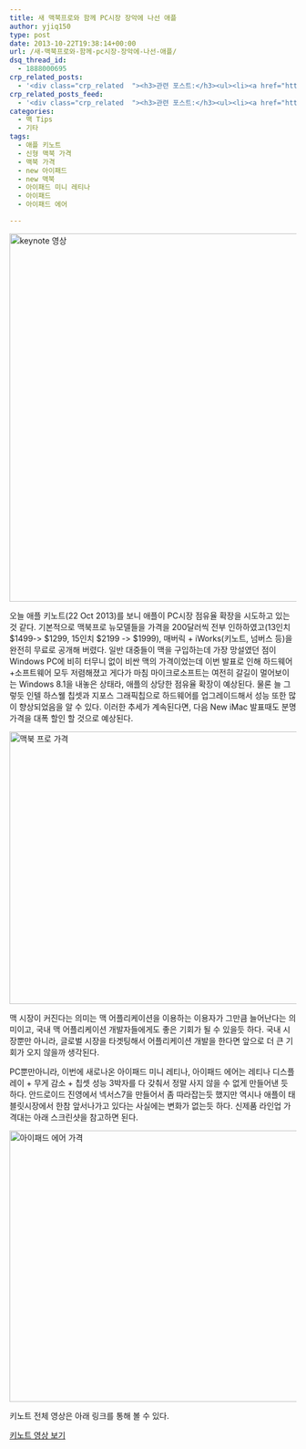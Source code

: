 ```yaml
---
title: 새 맥북프로와 함께 PC시장 장악에 나선 애플
author: yjiq150
type: post
date: 2013-10-22T19:38:14+00:00
url: /새-맥북프로와-함께-pc시장-장악에-나선-애플/
dsq_thread_id:
  - 1888000695
crp_related_posts:
  - '<div class="crp_related  "><h3>관련 포스트:</h3><ul><li><a href="https://www.letmecompile.com/kotlin-coroutine-vs-javascript-async-comparison/"     class="post-873"><span class="crp_title">JavaScript 개발자에게 Kotlin coroutine 10분만에 이해시키기</span></a></li><li><a href="https://www.letmecompile.com/mysql-innodb-lock-deadlock/"     class="post-763"><span class="crp_title">MySQL InnoDB lock & deadlock 이해하기</span></a></li><li><a href="https://www.letmecompile.com/steemit-font-changer/"     class="post-717"><span class="crp_title">스팀잇 폰트체인저 - 한글 폰트 최적화로 스팀잇 포스트의 가독성을 향상시키기</span></a></li><li><a href="https://www.letmecompile.com/p2p-connection-for-mobile-device/"     class="post-814"><span class="crp_title">모바일 디바이스간 P2P 연결 및 데이터 전송 방법</span></a></li><li><a href="https://www.letmecompile.com/redis-cluster-sentinel-overview/"     class="post-770"><span class="crp_title">레디스 클러스터, 센티넬 구성 및 동작 방식</span></a></li></ul><div class="crp_clear"></div></div>'
crp_related_posts_feed:
  - '<div class="crp_related  "><h3>관련 포스트:</h3><ul><li><a href="https://www.letmecompile.com/kotlin-coroutine-vs-javascript-async-comparison/"     class="post-873"><span class="crp_title">JavaScript 개발자에게 Kotlin coroutine 10분만에 이해시키기</span></a></li><li><a href="https://www.letmecompile.com/mysql-innodb-lock-deadlock/"     class="post-763"><span class="crp_title">MySQL InnoDB lock & deadlock 이해하기</span></a></li><li><a href="https://www.letmecompile.com/steemit-font-changer/"     class="post-717"><span class="crp_title">스팀잇 폰트체인저 - 한글 폰트 최적화로 스팀잇 포스트의 가독성을 향상시키기</span></a></li><li><a href="https://www.letmecompile.com/p2p-connection-for-mobile-device/"     class="post-814"><span class="crp_title">모바일 디바이스간 P2P 연결 및 데이터 전송 방법</span></a></li><li><a href="https://www.letmecompile.com/redis-cluster-sentinel-overview/"     class="post-770"><span class="crp_title">레디스 클러스터, 센티넬 구성 및 동작 방식</span></a></li></ul><div class="crp_clear"></div></div>'
categories:
  - 맥 Tips
  - 기타
tags:
  - 애플 키노트
  - 신형 맥북 가격
  - 맥북 가격
  - new 아이패드
  - new 맥북
  - 아이패드 미니 레티나
  - 아이패드
  - 아이패드 에어

---
```

[<img loading="lazy" src="http://www.letmecompile.com/wp/wp-content/uploads/2013/10/keynote1.png" alt="keynote 영상" width="861" height="646" class="alignnone size-full wp-image-215" />][1]

오늘 애플 키노트(22 Oct 2013)를 보니 애플이 PC시장 점유율 확장을 시도하고 있는것 같다. 기본적으로 맥북프로 뉴모델들을 가격을 200달러씩 전부 인하하였고(13인치 $1499-> $1299, 15인치 $2199 -> $1999), 매버릭 + iWorks(키노트, 넘버스 등)을 완전히 무료로 공개해 버렸다. 일반 대중들이 맥을 구입하는데 가장 망설였던 점이 Windows PC에 비히 터무니 없이 비싼 맥의 가격이었는데 이번 발표로 인해 하드웨어+소프트웨어 모두 저렴해졌고 게다가 마침 마이크로소프트는 여전히 갈길이 멀어보이는 Windows 8.1을 내놓은 상태라, 애플의 상당한 점유율 확장이 예상된다. 물론 늘 그렇듯 인텔 하스웰 칩셋과 지포스 그래픽칩으로 하드웨어를 업그레이드해서 성능 또한 많이 향상되었음을 알 수 있다. 이러한 추세가 계속된다면, 다음 New iMac 발표때도 분명 가격을 대폭 할인 할 것으로 예상된다.

[<img loading="lazy" src="http://www.letmecompile.com/wp/wp-content/uploads/2013/10/price_macbook_pro.png" alt="맥북 프로 가격" width="843" height="478" class="alignnone size-full wp-image-213" />][2]

맥 시장이 커진다는 의미는 맥 어플리케이션을 이용하는 이용자가 그만큼 늘어난다는 의미이고, 국내 맥 어플리케이션 개발자들에게도 좋은 기회가 될 수 있을듯 하다. 국내 시장뿐만 아니라, 글로벌 시장을 타겟팅해서 어플리케이션 개발을 한다면 앞으로 더 큰 기회가 오지 않을까 생각된다. 

PC뿐만아니라, 이번에 새로나온 아이패드 미니 레티나, 아이패드 에어는 레티나 디스플레이 + 무게 감소 + 칩셋 성능 3박자를 다 갖춰서 정말 사지 않을 수 없게 만들어낸 듯 하다. 안드로이드 진영에서 넥서스7을 만들어서 좀 따라잡는듯 했지만 역시나 애플이 태블릿시장에서 한참 앞서나가고 있다는 사실에는 변화가 없는듯 하다. 신제품 라인업 가격대는 아래 스크린샷을 참고하면 된다. 

[<img loading="lazy" src="http://www.letmecompile.com/wp/wp-content/uploads/2013/10/price_ipad.png" alt="아이패드 에어 가격" width="843" height="476" class="alignnone size-full wp-image-212" />][3]

키노트 전체 영상은 아래 링크를 통해 볼 수 있다.

[키노트 영상 보기][4]

 [1]: http://www.letmecompile.com/wp/wp-content/uploads/2013/10/keynote1.png
 [2]: http://www.letmecompile.com/wp/wp-content/uploads/2013/10/price_macbook_pro.png
 [3]: http://www.letmecompile.com/wp/wp-content/uploads/2013/10/price_ipad.png
 [4]: http://www.apple.com/apple-events/october-2013/